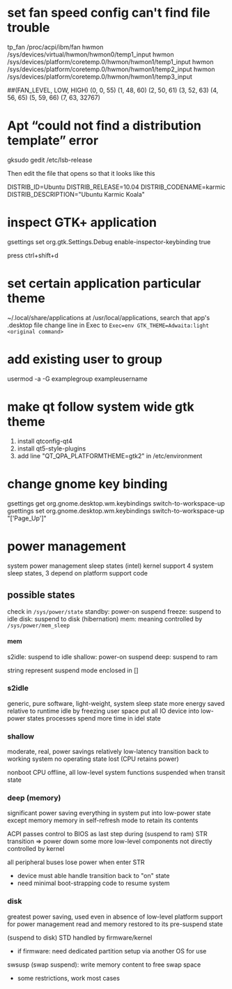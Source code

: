 # set fan speed config can't find file trouble

tp_fan /proc/acpi/ibm/fan
hwmon /sys/devices/virtual/hwmon/hwmon0/temp1_input
hwmon /sys/devices/platform/coretemp.0/hwmon/hwmon1/temp1_input
hwmon /sys/devices/platform/coretemp.0/hwmon/hwmon1/temp2_input
hwmon /sys/devices/platform/coretemp.0/hwmon/hwmon1/temp3_input

##(FAN_LEVEL, LOW, HIGH)
(0, 0, 55)
(1, 48, 60)
(2, 50, 61)
(3, 52, 63)
(4, 56, 65)
(5, 59, 66)
(7, 63, 32767)

# Apt “could not find a distribution template” error
gksudo gedit /etc/lsb-release

Then edit the file that opens so that it looks like this

DISTRIB_ID=Ubuntu
DISTRIB_RELEASE=10.04
DISTRIB_CODENAME=karmic
DISTRIB_DESCRIPTION="Ubuntu Karmic Koala"

# inspect GTK+ application
gsettings set org.gtk.Settings.Debug enable-inspector-keybinding true

press ctrl+shift+d

# set certain application particular theme
~/.local/share/applications
at /usr/local/applications, search that app's .desktop file
change line in Exec to
`Exec=env GTK_THEME=Adwaita:light <original command>`

# add existing user to group
usermod -a -G examplegroup exampleusername

# make qt follow system wide gtk theme
1. install qtconfig-qt4
2. install qt5-style-plugins
3. add line "QT_QPA_PLATFORMTHEME=gtk2" in /etc/environment


# change gnome key binding
gsettings get org.gnome.desktop.wm.keybindings switch-to-workspace-up
gsettings set org.gnome.desktop.wm.keybindings switch-to-workspace-up "['<Super>Page_Up']"  

# power management
system power management sleep states (intel)
kernel support 4 system sleep states, 3 depend on platform support code

## possible states
check in `/sys/power/state`
standby: power-on suspend
freeze: suspend to idle
disk: suspend to disk (hibernation)
mem: meaning controlled by `/sys/power/mem_sleep`

#### mem
s2idle: suspend to idle
shallow: power-on suspend
deep: suspend to ram

string represent suspend mode enclosed in []

### s2idle
generic, pure software, light-weight, system sleep state
more energy saved relative to runtime idle by freezing user space
put all IO device into low-power states
processes spend more time in idel state

### shallow
moderate, real, power savings
relatively low-latency transition back to working system
no operating state lost (CPU retains power)

nonboot CPU offline, all low-level system functions suspended when transit state

### deep (memory)
significant power saving
everything in system put into low-power state except memory
memory in self-refresh mode to retain its contents

ACPI passes control to BIOS as last step during (suspend to ram) STR transition
=> power down some more low-level components not directly controlled by kernel

all peripheral buses lose power when enter STR
- device must able handle transition back to "on" state
- need minimal boot-strapping code to resume system

### disk
greatest power saving, used even in absence of low-level platform support for power management
read and memory restored to its pre-suspend state

(suspend to disk) STD handled by firmware/kernel
- if firmware: need dedicated partition setup via another OS for use

swsusp (swap suspend): write memory content to free swap space
- some restrictions, work most cases









